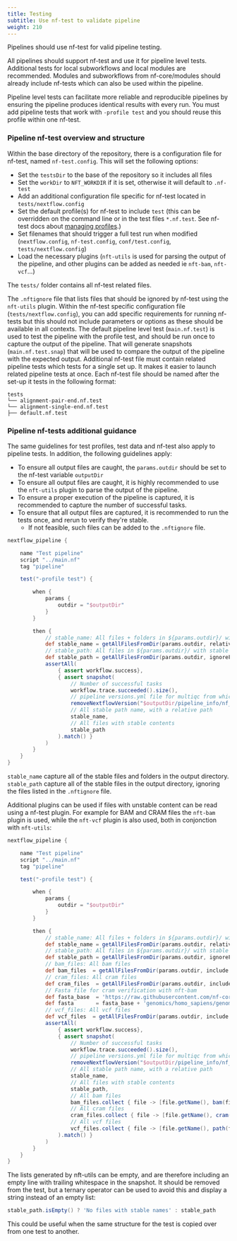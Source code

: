 ```yaml
---
title: Testing
subtitle: Use nf-test to validate pipeline
weight: 210
---
```


Pipelines should use nf-test for valid pipeline testing.

All pipelines should support nf-test and use it for pipeline level tests.
Additional tests for local subworkflows and local modules are recommended.
Modules and subworkflows from nf-core/modules should already include nf-tests which can also be used within the pipeline.

Pipeline level tests can facilitate more reliable and reproducible pipelines by ensuring the pipeline produces identical results with every run.
You must add pipeline tests that work with `-profile test` and you should reuse this profile within one nf-test.

### Pipeline nf-test overview and structure

Within the base directory of the repository, there is a configuration file for nf-test, named `nf-test.config`.
This will set the following options:

- Set the `testsDir` to the base of the repository so it includes all files
- Set the `workDir` to `NFT_WORKDIR` if it is set, otherwise it will default to `.nf-test`
- Add an additional configuration file specific for nf-test located in `tests/nextflow.config`
- Set the default profile(s) for nf-test to include `test` (this can be overridden on the command line or in the test files `*.nf.test`. See nf-test docs about [managing profiles](https://www.nf-test.com/docs/configuration/#managing-profiles).)
- Set filenames that should trigger a full test run when modified (`nextflow.config`, `nf-test.config`, `conf/test.config`, `tests/nextflow.config`)
- Load the necessary plugins (`nft-utils` is used for parsing the output of the pipeline, and other plugins can be added as needed ie `nft-bam`, `nft-vcf`...)

The `tests/` folder contains all nf-test related files.

The `.nftignore` file that lists files that should be ignored by nf-test using the `nft-utils` plugin.
Within the nf-test specific configuration file (`tests/nextflow.config`), you can add specific requirements for running nf-tests but this should not include parameters or options as these should be available in all contexts.
The default pipeline level test (`main.nf.test`) is used to test the pipeline with the profile test, and should be run once to capture the output of the pipeline.
That will generate snapshots (`main.nf.test.snap`) that will be used to compare the output of the pipeline with the expected output.
Additional nf-test file must contain related pipeline tests which tests for a single set up.
It makes it easier to launch related pipeline tests at once.
Each nf-test file should be named after the set-up it tests in the following format:

```tree
tests
└── alignment-pair-end.nf.test
└── alignment-single-end.nf.test
├── default.nf.test
```

### Pipeline nf-tests additional guidance

The same guidelines for test profiles, test data and nf-test also apply to pipeline tests.
In addition, the following guidelines apply:

- To ensure all output files are caught, the `params.outdir` should be set to the nf-test variable `outputDir`
- To ensure all output files are caught, it is highly recommended to use the `nft-utils` plugin to parse the output of the pipeline.
- To ensure a proper execution of the pipeline is captured, it is recommended to capture the number of successful tasks.
- To ensure that all output files are captured, it is recommended to run the tests once, and rerun to verify they're stable.
  - If not feasible, such files can be added to the `.nftignore` file.

```groovy title="main.nf.test"
nextflow_pipeline {

    name "Test pipeline"
    script "../main.nf"
    tag "pipeline"

    test("-profile test") {

        when {
            params {
                outdir = "$outputDir"
            }
        }

        then {
            // stable_name: All files + folders in ${params.outdir}/ with a stable name
            def stable_name = getAllFilesFromDir(params.outdir, relative: true, includeDir: true, ignore: ['pipeline_info/*.{html,json,txt}'])
            // stable_path: All files in ${params.outdir}/ with stable content
            def stable_path = getAllFilesFromDir(params.outdir, ignoreFile: 'tests/.nftignore')
            assertAll(
                { assert workflow.success},
                { assert snapshot(
                    // Number of successful tasks
                    workflow.trace.succeeded().size(),
                    // pipeline versions.yml file for multiqc from which Nextflow version is removed because we tests pipelines on multiple Nextflow versions
                    removeNextflowVersion("$outputDir/pipeline_info/nf_core_{{ short_name }}_software_mqc_versions.yml"),
                    // All stable path name, with a relative path
                    stable_name,
                    // All files with stable contents
                    stable_path
                ).match() }
            )
        }
    }
}
```

`stable_name` capture all of the stable files and folders in the output directory.
`stable_path` capture all of the stable files in the output directory, ignoring the files listed in the `.nftignore` file.

Additional plugins can be used if files with unstable content can be read using a nf-test plugin.
For example for BAM and CRAM files the `nft-bam` plugin is used, while the `nft-vcf` plugin is also used, both in conjonction with `nft-utils`:

```groovy
nextflow_pipeline {

    name "Test pipeline"
    script "../main.nf"
    tag "pipeline"

    test("-profile test") {

        when {
            params {
                outdir = "$outputDir"
            }
        }

        then {
            // stable_name: All files + folders in ${params.outdir}/ with a stable name
            def stable_name = getAllFilesFromDir(params.outdir, relative: true, includeDir: true, ignore: ['pipeline_info/*.{html,json,txt}'])
            // stable_path: All files in ${params.outdir}/ with stable content
            def stable_path = getAllFilesFromDir(params.outdir, ignoreFile: 'tests/.nftignore')
            // bam_files: All bam files
            def bam_files  = getAllFilesFromDir(params.outdir, include: ['**/*.bam'])
            // cram_files: All cram files
            def cram_files  = getAllFilesFromDir(params.outdir, include: ['**/*.cram'])
            // Fasta file for cram verification with nft-bam
            def fasta_base  = 'https://raw.githubusercontent.com/nf-core/test-datasets/modules/data/'
            def fasta       = fasta_base + 'genomics/homo_sapiens/genome/genome.fasta'
            // vcf_files: All vcf files
            def vcf_files  = getAllFilesFromDir(params.outdir, include: ['**/*.vcf.gz'])
            assertAll(
                { assert workflow.success},
                { assert snapshot(
                    // Number of successful tasks
                    workflow.trace.succeeded().size(),
                    // pipeline versions.yml file for multiqc from which Nextflow version is removed because we tests pipelines on multiple Nextflow versions
                    removeNextflowVersion("$outputDir/pipeline_info/nf_core_{{ short_name }}_software_mqc_versions.yml"),
                    // All stable path name, with a relative path
                    stable_name,
                    // All files with stable contents
                    stable_path,
                    // All bam files
                    bam_files.collect { file -> [file.getName(), bam(file.toString()).readsMD5] },
                    // All cram files
                    cram_files.collect { file -> [file.getName(), cram(file.toString(), fasta).readsMD5] },
                    // All vcf files
                    vcf_files.collect { file -> [file.getName(), path(file.toString()).vcf.variantsMD5] }
                ).match() }
            )
        }
    }
}
```

The lists generated by nft-utils can be empty, and are therefore including an empty line with trailing whitespace in the snapshot.
It should be removed from the test, but a ternary operator can be used to avoid this and display a string instead of an empty list:

```groovy
stable_path.isEmpty() ? 'No files with stable names' : stable_path
```

This could be useful when the same structure for the test is copied over from one test to another.
